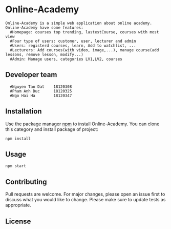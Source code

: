 # Online-Academy
```
Online-Academy is a simple web application about online academy.
Online-Academy have some features:
  #Homepage: courses top trending, lastestCourse, courses with most view
  #Four type of users: customer, user, lecturer and admin
  #Users: registerd courses, learn, Add to watchlist, ...
  #Lecturers: Add courses(with video, image,...), manage course(add lessons, remove lesson, modify...)
  #Admin: Manage users, categories LV1,LV2, courses
```
## Developer team
```
  #Nguyen Tan Dat    18120308
  #Pham Anh Duc      18120325
  #Ngo Hai Ha        18120347
 ```
  
## Installation
Use the package manager [npm](https://www.npmjs.com/) to install Online-Academy.
You can clone this category and install package of project:
```
npm install
```

## Usage

```
npm start
```

## Contributing
Pull requests are welcome. For major changes, please open an issue first to discuss what you would like to change.
Please make sure to update tests as appropriate.

## License
